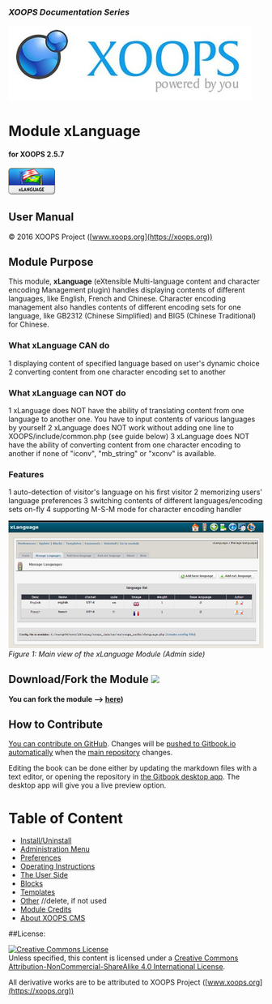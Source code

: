 ### _XOOPS Documentation Series_
![logoXoops.jpg](en/assets/logoXoops.jpg)

# Module xLanguage
#### for XOOPS 2.5.7
      
![logoModule.png](en/assets/logoModule.png)
            
## User Manual

© 2016 XOOPS Project ([www.xoops.org](https://xoops.org))  

## Module Purpose 

This module, **xLanguage** (eXtensible Multi-language content and character encoding Management plugin) handles displaying contents of different languages, like English, French and Chinese. Character encoding management also handles contents of different encoding sets for one language, like GB2312 (Chinese Simplified) and BIG5 (Chinese Traditional) for Chinese.  

### What xLanguage CAN do
1 displaying content of specified language based on user's dynamic choice 
2 converting content from one character encoding set to another

### What xLanguage can NOT do
1 xLanguage does NOT have the ability of translating content from one language to another one. You have to input contents of various languages by yourself 
2 xLanguage does NOT work without adding one line to XOOPS/include/common.php (see guide below) 
3 xLanguage does NOT have the ability of converting content from one character encoding to another if none of "iconv", "mb_string" or "xconv" is available. 

### Features
1 auto-detection of visitor's language on his first visitor 
2 memorizing users' language preferences
3 switching contents of different languages/encoding sets on-fly 
4 supporting M-S-M mode for character encoding handler

![image001.jpg](en/assets/image001.jpg)
*Figure 1: Main view of the xLanguage Module (Admin side)*

## Download/Fork the Module ![](https://xoops.org/images/forkit.png)  

**You can fork the module --> [here](https://github.com/XoopsModules25x/xlanguage))** 

## How to Contribute

[You can contribute on GitHub](https://github.com/XoopsDocs/xlanguage-tutorial). Changes will be [pushed to Gitbook.io automatically](https://www.gitbook.com/book/xoops/xlanguage-tutorial/activity) when the [main repository](https://github.com/XoopsDocs/xlanguage-tutorial) changes.

Editing the book can be done either by updating the markdown files with a text editor, or opening the repository in [the Gitbook desktop app](https://github.com/GitbookIO/editor/blob/master/README.md). The desktop app will give you a live preview option.

# Table of Content

* [Install/Uninstall](en/book/1install.md)
* [Administration Menu](en/book/2administration.md)
* [Preferences](en/book/3preferences.md)
* [Operating Instructions](en/book/4operations.md)
* [The User Side](en/book/5userside.md)
* [Blocks](en/book/6blocks.md)
* [Templates](en/book/7templates.md)
* [Other](en/book/8other.md) //delete, if not used
* [Module Credits](en/book/9credits.md)
* [About XOOPS CMS](en/book/10aboutxoops.md)

##License:

<a rel="license" href="http://creativecommons.org/licenses/by-nc-sa/4.0/"><img alt="Creative Commons License" style="border-width:0" src="https://i.creativecommons.org/l/by-nc-sa/4.0/88x31.png" /></a><br />Unless specified, this content is licensed under a <a rel="license" href="http://creativecommons.org/licenses/by-nc-sa/4.0/">Creative Commons Attribution-NonCommercial-ShareAlike 4.0 International License</a>.

All derivative works are to be attributed to XOOPS Project ([www.xoops.org](https://xoops.org))